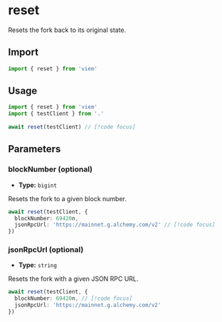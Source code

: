 # reset

Resets the fork back to its original state.

## Import 

```ts
import { reset } from 'viem'
```

## Usage

```ts
import { reset } from 'viem'
import { testClient } from '.'
 
await reset(testClient) // [!code focus]
```

## Parameters

### blockNumber (optional)

- **Type:** `bigint`

Resets the fork to a given block number.

```ts
await reset(testClient, {
  blockNumber: 69420n,
  jsonRpcUrl: 'https://mainnet.g.alchemy.com/v2' // [!code focus]
})
```

### jsonRpcUrl (optional)

- **Type:** `string`

Resets the fork with a given JSON RPC URL.

```ts
await reset(testClient, {
  blockNumber: 69420n, // [!code focus]
  jsonRpcUrl: 'https://mainnet.g.alchemy.com/v2'
})
```